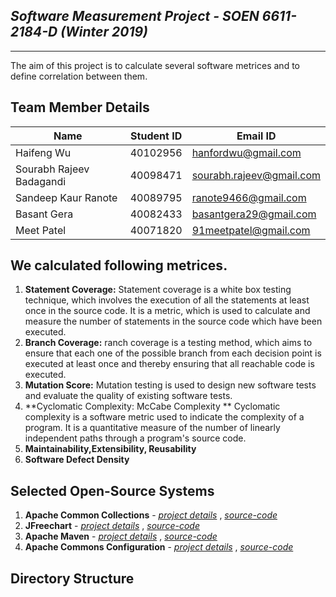 ## *Software Measurement Project - SOEN 6611-2184-D (Winter 2019)*
-------------------------------------------------------

The aim of this project is to calculate several software metrices and to define correlation between them.

## Team Member Details
| Name | Student ID | Email ID |
| --- | --- | --- |
| Haifeng Wu | 40102956 | hanfordwu@gmail.com |
| Sourabh Rajeev Badagandi | 40098471 | sourabh.rajeev@gmail.com |
| Sandeep Kaur Ranote  | 40089795 |ranote9466@gmail.com |
| Basant Gera | 40082433 | basantgera29@gmail.com |
| Meet Patel  | 40071820 | 91meetpatel@gmail.com|


## We calculated following metrices.


1. **Statement Coverage:** Statement coverage is a white box testing technique, which involves the execution of all the statements at least once in the source code. It is a metric, which is used to calculate and measure the number of statements in the source code which have been executed.
2. **Branch Coverage:** ranch coverage is a testing method, which aims to ensure that each one of the possible branch from each decision point is executed at least once and thereby ensuring that all reachable code is executed.
3. **Mutation Score:** Mutation testing is used to design new software tests and evaluate the quality of existing software tests.
4. **Cyclomatic Complexity: McCabe Complexity ** Cyclomatic complexity is a software metric used to indicate the complexity of a program. It is a quantitative measure of the number of linearly independent paths through a program's source code. 
5. **Maintainability,Extensibility, Reusability** 
6. **Software Defect Density**

## Selected Open-Source Systems

1. **Apache Common Collections** - [*project details*](https://commons.apache.org/proper/commons-collections/) , [*source-code*](https://github.com/apache/commons-collections) 
2. **JFreechart** - [*project details*](http://www.jfree.org/jfreechart/) , [*source-code*](https://github.com/jfree/jfreechart) 
3. **Apache Maven** - [*project details*](https://maven.apache.org/ref/3.6.3/) , [*source-code*](https://github.com/apache/maven)
4.  **Apache Commons Configuration** - [*project details*](https://commons.apache.org/proper/commons-configuration/) , [*source-code*](https://github.com/apache/commons-configuration)

## Directory Structure

